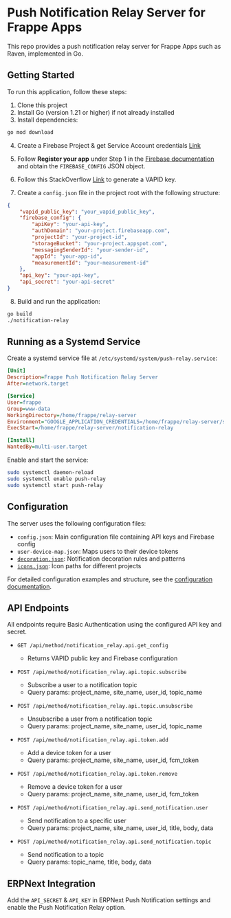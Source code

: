 # Push Notification Relay Server for Frappe Apps
This repo provides a push notification relay server for Frappe Apps such as Raven, implemented in Go.

## Getting Started
To run this application, follow these steps:

1. Clone this project
2. Install Go (version 1.21 or higher) if not already installed
3. Install dependencies:
```bash
go mod download
```

4. Create a Firebase Project & get Service Account credentials [Link](https://sharma-vikashkr.medium.com/firebase-how-to-setup-a-firebase-service-account-836a70bb6646)

5. Follow **Register your app** under Step 1 in the [Firebase documentation](https://firebase.google.com/docs/web/setup#register-app) and obtain the `FIREBASE_CONFIG` JSON object.

6. Follow this StackOverflow [Link](https://stackoverflow.com/a/54996207) to generate a VAPID key.

7. Create a `config.json` file in the project root with the following structure:
```json
{
    "vapid_public_key": "your_vapid_public_key",
    "firebase_config": {
        "apiKey": "your-api-key",
        "authDomain": "your-project.firebaseapp.com",
        "projectId": "your-project-id",
        "storageBucket": "your-project.appspot.com",
        "messagingSenderId": "your-sender-id",
        "appId": "your-app-id",
        "measurementId": "your-measurement-id"
    },
    "api_key": "your-api-key",
    "api_secret": "your-api-secret"
}
```

8. Build and run the application:
```bash
go build
./notification-relay
```

## Running as a Systemd Service
Create a systemd service file at `/etc/systemd/system/push-relay.service`:

```ini
[Unit]
Description=Frappe Push Notification Relay Server
After=network.target

[Service]
User=frappe
Group=www-data
WorkingDirectory=/home/frappe/relay-server
Environment="GOOGLE_APPLICATION_CREDENTIALS=/home/frappe/relay-server/service-account.json"
ExecStart=/home/frappe/relay-server/notification-relay

[Install]
WantedBy=multi-user.target
```

Enable and start the service:
```bash
sudo systemctl daemon-reload
sudo systemctl enable push-relay
sudo systemctl start push-relay
```

## Configuration
The server uses the following configuration files:

- `config.json`: Main configuration file containing API keys and Firebase config
- `user-device-map.json`: Maps users to their device tokens
- [`decoration.json`](docs/decoration.md): Notification decoration rules and patterns
- [`icons.json`](docs/icons.md): Icon paths for different projects

For detailed configuration examples and structure, see the [configuration documentation](docs/configuration.md).

## API Endpoints

All endpoints require Basic Authentication using the configured API key and secret.

- `GET /api/method/notification_relay.api.get_config`
  - Returns VAPID public key and Firebase configuration

- `POST /api/method/notification_relay.api.topic.subscribe`
  - Subscribe a user to a notification topic
  - Query params: project_name, site_name, user_id, topic_name

- `POST /api/method/notification_relay.api.topic.unsubscribe`
  - Unsubscribe a user from a notification topic
  - Query params: project_name, site_name, user_id, topic_name

- `POST /api/method/notification_relay.api.token.add`
  - Add a device token for a user
  - Query params: project_name, site_name, user_id, fcm_token

- `POST /api/method/notification_relay.api.token.remove`
  - Remove a device token for a user
  - Query params: project_name, site_name, user_id, fcm_token

- `POST /api/method/notification_relay.api.send_notification.user`
  - Send notification to a specific user
  - Query params: project_name, site_name, user_id, title, body, data

- `POST /api/method/notification_relay.api.send_notification.topic`
  - Send notification to a topic
  - Query params: topic_name, title, body, data

## ERPNext Integration
Add the `API_SECRET` & `API_KEY` in ERPNext Push Notification settings and enable the Push Notification Relay option.
